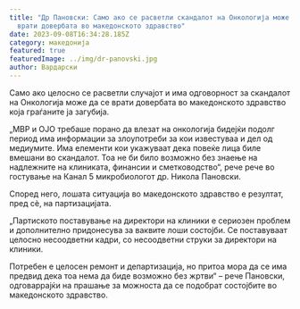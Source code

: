 ```yaml
---
title: "Др Пановски: Само ако се расветли скандалот на Онкологија може да се
  врати довербата во македонското здравство"
date: 2023-09-08T16:34:28.185Z
category: македонија
featured: true
featuredImage: ../img/dr-panovski.jpg
author: Вардарски
---
```

<!--StartFragment-->

Само ако целосно се расветли случајот и има одговорност за скандалот на Онкологија може да се врати довербата во македонското здравство која граѓаните ја загубија.

„МВР и ОЈО требаше порано да влезат на онкологија бидејќи подолг период има информации за злоупотреби за кои известуваа и дел од медиумите. Има елементи кои укажуваат дека повеќе лица биле вмешани во скандалот. Тоа не би било возможно без знаење на надлежните на клиниката, финансии и сметководство“, рече рече во гостување на Канал 5 микробиологот др. Никола Пановски.

<!--EndFragment--><!--StartFragment-->

Според него, лошата ситуација во македонското здравство е резултат, пред сè, на партизацијата.

„Партиското поставување на директори на клиники е сериозен проблем и дополнително придонесува за ваквите лоши состојби. Се поставуваат целосно несоодветни кадри, со несоодветни струки за директори на клиники.

Потребен е целосен ремонт и департизација, но притоа мора да се има предвид дека тоа нема да биде возможно без жртви“ – рече Пановски, одговаррајќи на прашање за можноста да се подобрат состојбите во македонското здравство.



<!--EndFragment-->